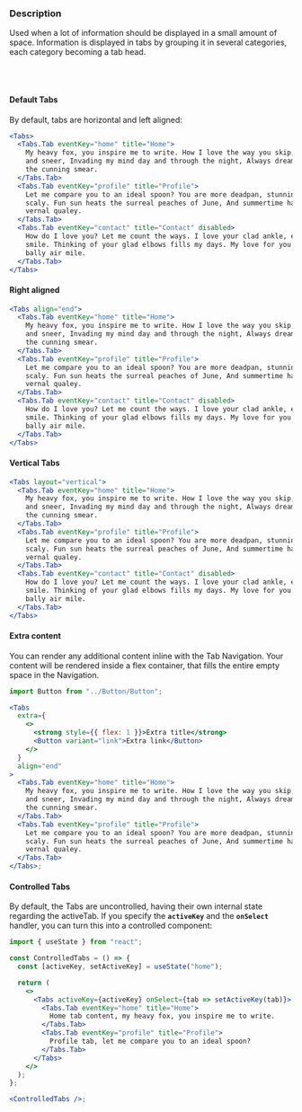 ### **Description**

Used when a lot of information should be displayed in a small amount of space.
Information is displayed in tabs by grouping it in several categories, each category becoming a tab head.

<br />
<br />

#### **Default Tabs**

By default, tabs are horizontal and left aligned:

```jsx
<Tabs>
  <Tabs.Tab eventKey="home" title="Home">
    My heavy fox, you inspire me to write. How I love the way you skip, sleep
    and sneer, Invading my mind day and through the night, Always dreaming about
    the cunning smear.
  </Tabs.Tab>
  <Tabs.Tab eventKey="profile" title="Profile">
    Let me compare you to an ideal spoon? You are more deadpan, stunning and
    scaly. Fun sun heats the surreal peaches of June, And summertime has the
    vernal qualey.
  </Tabs.Tab>
  <Tabs.Tab eventKey="contact" title="Contact" disabled>
    How do I love you? Let me count the ways. I love your clad ankle, elbows and
    smile. Thinking of your glad elbows fills my days. My love for you is the
    bally air mile.
  </Tabs.Tab>
</Tabs>
```

#### **Right aligned**

```jsx
<Tabs align="end">
  <Tabs.Tab eventKey="home" title="Home">
    My heavy fox, you inspire me to write. How I love the way you skip, sleep
    and sneer, Invading my mind day and through the night, Always dreaming about
    the cunning smear.
  </Tabs.Tab>
  <Tabs.Tab eventKey="profile" title="Profile">
    Let me compare you to an ideal spoon? You are more deadpan, stunning and
    scaly. Fun sun heats the surreal peaches of June, And summertime has the
    vernal qualey.
  </Tabs.Tab>
  <Tabs.Tab eventKey="contact" title="Contact" disabled>
    How do I love you? Let me count the ways. I love your clad ankle, elbows and
    smile. Thinking of your glad elbows fills my days. My love for you is the
    bally air mile.
  </Tabs.Tab>
</Tabs>
```

#### **Vertical Tabs**

```jsx
<Tabs layout="vertical">
  <Tabs.Tab eventKey="home" title="Home">
    My heavy fox, you inspire me to write. How I love the way you skip, sleep
    and sneer, Invading my mind day and through the night, Always dreaming about
    the cunning smear.
  </Tabs.Tab>
  <Tabs.Tab eventKey="profile" title="Profile">
    Let me compare you to an ideal spoon? You are more deadpan, stunning and
    scaly. Fun sun heats the surreal peaches of June, And summertime has the
    vernal qualey.
  </Tabs.Tab>
  <Tabs.Tab eventKey="contact" title="Contact" disabled>
    How do I love you? Let me count the ways. I love your clad ankle, elbows and
    smile. Thinking of your glad elbows fills my days. My love for you is the
    bally air mile.
  </Tabs.Tab>
</Tabs>
```

#### **Extra content**

You can render any additional content inline with the Tab Navigation. Your content will be rendered inside a flex container, that fills the entire empty space in the Navigation.

```jsx
import Button from "../Button/Button";

<Tabs
  extra={
    <>
      <strong style={{ flex: 1 }}>Extra title</strong>
      <Button variant="link">Extra link</Button>
    </>
  }
  align="end"
>
  <Tabs.Tab eventKey="home" title="Home">
    My heavy fox, you inspire me to write. How I love the way you skip, sleep
    and sneer, Invading my mind day and through the night, Always dreaming about
    the cunning smear.
  </Tabs.Tab>
  <Tabs.Tab eventKey="profile" title="Profile">
    Let me compare you to an ideal spoon? You are more deadpan, stunning and
    scaly. Fun sun heats the surreal peaches of June, And summertime has the
    vernal qualey.
  </Tabs.Tab>
</Tabs>;
```

#### **Controlled Tabs**

By default, the Tabs are uncontrolled, having their own internal state regarding the activeTab. If you specify the **`activeKey`** and the **`onSelect`** handler, you can turn this into a controlled component:

```jsx
import { useState } from "react";

const ControlledTabs = () => {
  const [activeKey, setActiveKey] = useState("home");

  return (
    <>
      <Tabs activeKey={activeKey} onSelect={tab => setActiveKey(tab)}>
        <Tabs.Tab eventKey="home" title="Home">
          Home tab content, my heavy fox, you inspire me to write.
        </Tabs.Tab>
        <Tabs.Tab eventKey="profile" title="Profile">
          Profile tab, let me compare you to an ideal spoon?
        </Tabs.Tab>
      </Tabs>
    </>
  );
};

<ControlledTabs />;
```
